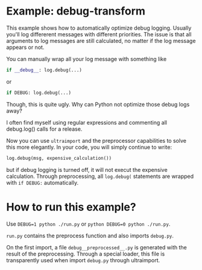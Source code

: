 # Example: debug-transform

This example shows how to automatically optimize debug logging. Usually you'll log differerent messages with different priorities. The issue is that all arguments to log messages are still calculated, no matter if the log message appears or not.

You can manually wrap all your log message with something like

```python
if __debug__: log.debug(...)
```

or

```python
if DEBUG: log.debug(...)
```

Though, this is quite ugly. Why can Python not optimize those debug logs away?

I often find myself using regular expressions and commenting all debug.log() calls for a release.

Now you can use `ultraimport` and the preprocessor capabilities to solve this more elegantly. In your code,
you will simply continue to write:

```python
log.debug(msg, expensive_calculation())
```

but if debug logging is turned off, it will not execut the expensive calculation. Through preprocessing,
all `log.debug(` statements are wrapped with `if DEBUG:` automatically.

# How to run this example?

Use `DEBUG=1 python ./run.py` or `python DEBUG=0 python ./run.py`.

`run.py` contains the preprocess function and also imports `debug.py`.

On the first import, a file `debug__preprocessed__.py` is generated with the result of the preprocessing. Through a special loader, this file is transparently used when import `debug.py` through ultraimport.
